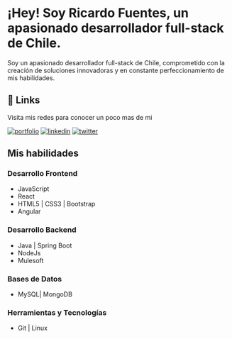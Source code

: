 
# ¡Hey! Soy Ricardo Fuentes, un apasionado desarrollador full-stack de Chile.

Soy un apasionado desarrollador full-stack de Chile, comprometido con la creación de soluciones innovadoras y en constante perfeccionamiento de mis habilidades.


## 🔗 Links
Visita mis redes para conocer un poco mas de mi

[![portfolio](https://img.shields.io/badge/my_portfolio-000?style=for-the-badge&logo=ko-fi&logoColor=white)](https://portfoliorjfuentes99.zeabur.app/)
[![linkedin](https://img.shields.io/badge/linkedin-0A66C2?style=for-the-badge&logo=linkedin&logoColor=white)](https://www.linkedin.com/in/ricardo-fuenteswb/)
[![twitter](https://img.shields.io/badge/twitter-1DA1F2?style=for-the-badge&logo=twitter&logoColor=white)](https://twitter.com/)


## Mis habilidades

### Desarrollo Frontend

* JavaScript 
* React
* HTML5 | CSS3 | Bootstrap
* Angular

### Desarrollo Backend

* Java | Spring Boot
* NodeJs
* Mulesoft
  

### Bases de Datos

* MySQL| MongoDB

### Herramientas y Tecnologías

* Git | Linux

